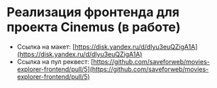 # Реализация фронтенда для проекта Cinemus (в работе)

- Ссылка на макет: [https://disk.yandex.ru/d/dlyu3euQZigA1A](https://disk.yandex.ru/d/dlyu3euQZigA1A)
- Ссылка на пул реквест: [https://github.com/saveforweb/movies-explorer-frontend/pull/5](https://github.com/saveforweb/movies-explorer-frontend/pull/5)
